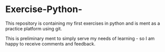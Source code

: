 # Exercise-Python-

This repository is containing my first exercises in python and is ment as a practice platform using git.

This is preliminary ment to simply serve my needs of learning - so I am happy to receive comments and feedback.

